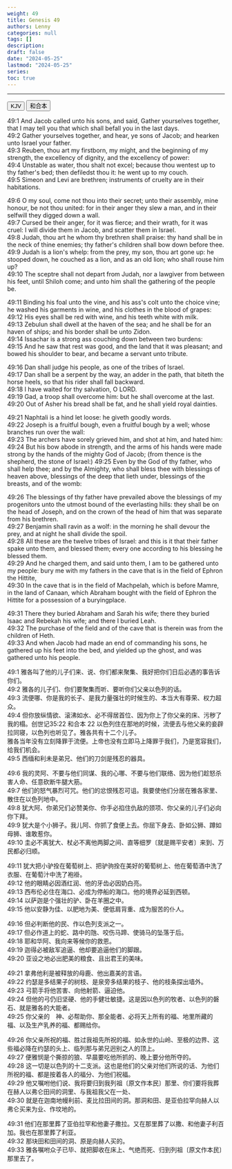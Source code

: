 ```yaml
---
weight: 49
title: Genesis 49
authors: Lenny
categories: null
tags: []
description: 
draft: false
date: "2024-05-25"
lastmod: "2024-05-25"
series: 
toc: true
---
```




<!--more-->
---


<!-- Tab links -->

<div class="tab">
  <button class="tablinks active" onclick="tablabel(event, 'english')">KJV</button>
  <button class="tablinks" onclick="tablabel(event, 'chinese')">和合本</button>
</div>

<!-- Tab content -->
<div id="english" class="tabcontent" style="display:block">

49:1 And Jacob called unto his sons, and said, Gather yourselves together, that I may tell you that which shall befall you in the last days.  
49:2 Gather yourselves together, and hear, ye sons of Jacob; and hearken unto Israel your father.  
49:3 Reuben, thou art my firstborn, my might, and the beginning of my strength, the excellency of dignity, and the excellency of power:  
49:4 Unstable as water, thou shalt not excel; because thou wentest up to thy father's bed; then defiledst thou it: he went up to my couch.  
49:5 Simeon and Levi are brethren; instruments of cruelty are in their habitations.  

49:6 O my soul, come not thou into their secret; unto their assembly, mine honour, be not thou united: for in their anger they slew a man, and in their selfwill they digged down a wall.  
49:7 Cursed be their anger, for it was fierce; and their wrath, for it was cruel: I will divide them in Jacob, and scatter them in Israel.  
49:8 Judah, thou art he whom thy brethren shall praise: thy hand shall be in the neck of thine enemies; thy father's children shall bow down before thee.  
49:9 Judah is a lion's whelp: from the prey, my son, thou art gone up: he stooped down, he couched as a lion, and as an old lion; who shall rouse him up?  
49:10 The sceptre shall not depart from Judah, nor a lawgiver from between his feet, until Shiloh come; and unto him shall the gathering of the people be.  

49:11 Binding his foal unto the vine, and his ass's colt unto the choice vine; he washed his garments in wine, and his clothes in the blood of grapes:  
49:12 His eyes shall be red with wine, and his teeth white with milk.  
49:13 Zebulun shall dwell at the haven of the sea; and he shall be for an haven of ships; and his border shall be unto Zidon.  
49:14 Issachar is a strong ass couching down between two burdens:  
49:15 And he saw that rest was good, and the land that it was pleasant; and bowed his shoulder to bear, and became a servant unto tribute.  

49:16 Dan shall judge his people, as one of the tribes of Israel.  
49:17 Dan shall be a serpent by the way, an adder in the path, that biteth the horse heels, so that his rider shall fall backward.  
49:18 I have waited for thy salvation, O LORD.  
49:19 Gad, a troop shall overcome him: but he shall overcome at the last.  
49:20 Out of Asher his bread shall be fat, and he shall yield royal dainties.  

49:21 Naphtali is a hind let loose: he giveth goodly words.  
49:22 Joseph is a fruitful bough, even a fruitful bough by a well; whose branches run over the wall:  
49:23 The archers have sorely grieved him, and shot at him, and hated him:  
49:24 But his bow abode in strength, and the arms of his hands were made strong by the hands of the mighty God of Jacob; (from thence is the shepherd, the stone of Israel:)
49:25 Even by the God of thy father, who shall help thee; and by the Almighty, who shall bless thee with blessings of heaven above, blessings of the deep that lieth under, blessings of the breasts, and of the womb:  

49:26 The blessings of thy father have prevailed above the blessings of my progenitors unto the utmost bound of the everlasting hills: they shall be on the head of Joseph, and on the crown of the head of him that was separate from his brethren.  
49:27 Benjamin shall ravin as a wolf: in the morning he shall devour the prey, and at night he shall divide the spoil.  
49:28 All these are the twelve tribes of Israel: and this is it that their father spake unto them, and blessed them; every one according to his blessing he blessed them.  
49:29 And he charged them, and said unto them, I am to be gathered unto my people: bury me with my fathers in the cave that is in the field of Ephron the Hittite,  
49:30 In the cave that is in the field of Machpelah, which is before Mamre, in the land of Canaan, which Abraham bought with the field of Ephron the Hittite for a possession of a buryingplace.  

49:31 There they buried Abraham and Sarah his wife; there they buried Isaac and Rebekah his wife; and there I buried Leah.  
49:32 The purchase of the field and of the cave that is therein was from the children of Heth.  
49:33 And when Jacob had made an end of commanding his sons, he gathered up his feet into the bed, and yielded up the ghost, and was gathered unto his people.  

</div>

<div id="chinese" class="tabcontent">

49:1 雅各叫了他的儿子们来、说、你们都来聚集、我好把你们日后必遇的事告诉你们。  
49:2 雅各的儿子们、你们要聚集而听、要听你们父亲以色列的话。  
49:3 流便哪、你是我的长子、是我力量强壮的时候生的、本当大有尊荣、权力超众。  
49:4 但你放纵情欲、滚沸如水、必不得居首位、因为你上了你父亲的床、污秽了我的榻。<label class="margin-toggle sidenote-number"></label><span class="sidenote">‪创世记‬35:22 和合本
22 以色列住在那地的时候，流便去与他父亲的妾辟拉同寝，以色列也听见了。雅各共有十二个儿子。<br>雅各当年没有立刻降罪于流便。上帝也没有立即马上降罪于我们，乃是宽容我们，给我们机会。</span>  
49:5 西缅和利未是弟兄、他们的刀剑是残忍的器具。  

49:6 我的灵阿、不要与他们同谋、我的心哪、不要与他们联络、因为他们趁怒杀害人命、任意砍断牛腿大筋。  
49:7 他们的怒气暴烈可咒。他们的忿恨残忍可诅。我要使他们分居在雅各家里、散住在以色列地中。  
49:8 犹大阿、你弟兄们必赞美你、你手必掐住仇敌的颈项、你父亲的儿子们必向你下拜。  
49:9 犹大是个小狮子。我儿阿、你抓了食便上去。你屈下身去、卧如公狮、蹲如母狮、谁敢惹你。  
49:10 圭必不离犹大、杖必不离他两脚之间、直等细罗〔就是赐平安者〕来到、万民都必归顺。  

49:11 犹大把小驴拴在葡萄树上、把驴驹拴在美好的葡萄树上、他在葡萄酒中洗了衣服、在葡萄汁中洗了袍褂。  
49:12 他的眼睛必因酒红润、他的牙齿必因奶白亮。  
49:13 西布伦必住在海口、必成为停船的海口。他的境界必延到西顿。  
49:14 以萨迦是个强壮的驴、卧在羊圈之中。  
49:15 他以安静为佳、以肥地为美、便低肩背重、成为服苦的仆人。  

49:16 但必判断他的民、作以色列支派之一。  
49:17 但必作道上的蛇、路中的虺、咬伤马蹄、使骑马的坠落于后。  
49:18 耶和华阿、我向来等候你的救恩。  
49:19 迦得必被敌军追逼、他却要追逼他们的脚跟。  
49:20 亚设之地必出肥美的粮食、且出君王的美味。  

49:21 拿弗他利是被释放的母鹿、他出嘉美的言语。  
49:22 约瑟是多结果子的树枝、是泉旁多结果的枝子、他的枝条探出墙外。  
49:23 弓箭手将他苦害、向他射箭、逼迫他。  
49:24 但他的弓仍旧坚硬、他的手健壮敏捷。这是因以色列的牧者、以色列的磐石、就是雅各的大能者。  
49:25 你父亲的　神、必帮助你、那全能者、必将天上所有的福、地里所藏的福、以及生产乳养的福、都赐给你。  

49:26 你父亲所祝的福、胜过我祖先所祝的福、如永世的山岭、至极的边界、这些福必降在约瑟的头上、临列那与弟兄迥别之人的顶上。  
49:27 便雅悯是个撕掠的狼、早晨要吃他所抓的、晚上要分他所夺的。  
49:28 这一切是以色列的十二支派。这也是他们的父亲对他们所说的话、为他们所祝的福、都是按着各人的福分、为他们祝福。  
49:29 他又嘱咐他们说、我将要归到我列祖〔原文作本民〕那里、你们要将我葬在赫人以弗仑田间的洞里、与我祖我父在一处、  
49:30 就是在迦南地幔利前、麦比拉田间的洞。那洞和田、是亚伯拉罕向赫人以弗仑买来为业、作坟地的。  

49:31 他们在那里葬了亚伯拉罕和他妻子撒拉。又在那里葬了以撒、和他妻子利百加。我也在那里葬了利亚。  
49:32 那块田和田间的洞、原是向赫人买的。  
49:33 雅各嘱咐众子已毕、就把脚收在床上、气绝而死、归到列祖〔原文作本民〕那里去了。  
</div>